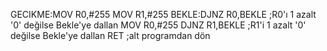 GECIKME:MOV R0,#255
MOV R1,#255
BEKLE:DJNZ R0,BEKLE ;R0'ı 1 azalt '0' değilse Bekle'ye dallan
MOV R0,#255 
DJNZ R1,BEKLE ;R1'i 1 azalt '0' değilse Bekle'ye dallan 
RET ;alt programdan dön 